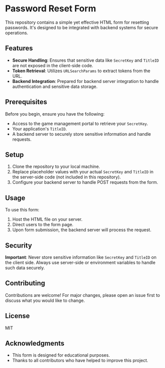 # Password Reset Form

This repository contains a simple yet effective HTML form for resetting passwords. It's designed to be integrated with backend systems for secure operations.

## Features

- **Secure Handling**: Ensures that sensitive data like `SecretKey` and `TitleID` are not exposed in the client-side code.
- **Token Retrieval**: Utilizes `URLSearchParams` to extract tokens from the URL.
- **Backend Integration**: Prepared for backend server integration to handle authentication and sensitive data storage.

## Prerequisites

Before you begin, ensure you have the following:
- Access to the game management portal to retrieve your `SecretKey`.
- Your application's `TitleID`.
- A backend server to securely store sensitive information and handle requests.

## Setup

1. Clone the repository to your local machine.
2. Replace placeholder values with your actual `SecretKey` and `TitleID` in the server-side code (not included in this repository).
3. Configure your backend server to handle POST requests from the form.

## Usage

To use this form:
1. Host the HTML file on your server.
2. Direct users to the form page.
3. Upon form submission, the backend server will process the request.

## Security

**Important**: Never store sensitive information like `SecretKey` and `TitleID` on the client side. Always use server-side or environment variables to handle such data securely.

## Contributing

Contributions are welcome! For major changes, please open an issue first to discuss what you would like to change.

## License

MIT

## Acknowledgments

- This form is designed for educational purposes.
- Thanks to all contributors who have helped to improve this project.

